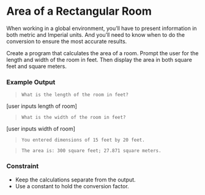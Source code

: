# Area of a Rectangular Room
When working in a global environment, you’ll have to present information in
both metric and Imperial units. And you’ll need to know when to do the
conversion to ensure the most accurate results.

Create a program that calculates the area of a room. Prompt the user for the
length and width of the room in feet. Then display the area in both square feet
and square meters.

### **Example Output**
>`What is the length of the room in feet?`

[user inputs length of room]

>`What is the width of the room in feet?`

[user inputs width of room]

>`You entered dimensions of 15 feet by 20 feet.`

>`The area is: 300 square feet; 27.871 square meters.`

### **Constraint**
- Keep the calculations separate from the output.
- Use a constant to hold the conversion factor.